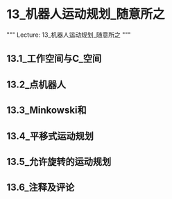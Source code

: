 # 13_机器人运动规划_随意所之
"""
Lecture: 13_机器人运动规划_随意所之
"""
## 13.1_工作空间与C_空间
## 13.2_点机器人
## 13.3_Minkowski和
## 13.4_平移式运动规划
## 13.5_允许旋转的运动规划
## 13.6_注释及评论
